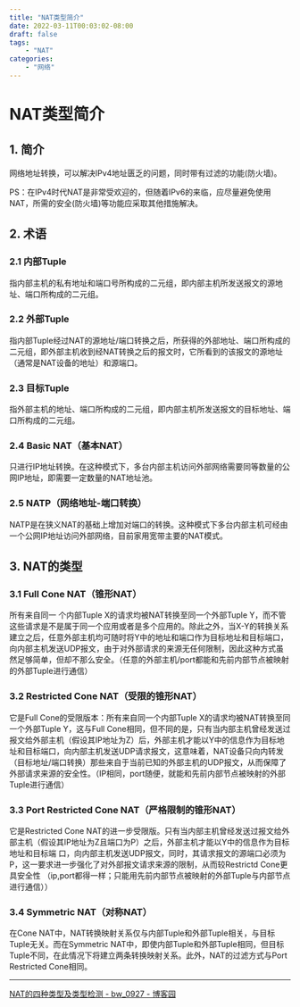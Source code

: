 ```yaml
---
title: "NAT类型简介"
date: 2022-03-11T00:03:02-08:00
draft: false
tags:
    - "NAT"
categories: 
    - "网络"
---
```


# NAT类型简介

## 1. 简介

网络地址转换，可以解决IPv4地址匮乏的问题，同时带有过滤的功能(防火墙)。

PS：在IPv4时代NAT是非常受欢迎的，但随着IPv6的来临，应尽量避免使用NAT，所需的安全(防火墙)等功能应采取其他措施解决。

## 2. 术语

### 2.1 内部Tuple

指内部主机的私有地址和端口号所构成的二元组，即内部主机所发送报文的源地址、端口所构成的二元组。

### 2.2 外部Tuple

指内部Tuple经过NAT的源地址/端口转换之后，所获得的外部地址、端口所构成的二元组，即外部主机收到经NAT转换之后的报文时，它所看到的该报文的源地址（通常是NAT设备的地址）和源端口。

### 2.3 目标Tuple

指外部主机的地址、端口所构成的二元组，即内部主机所发送报文的目标地址、端口所构成的二元组。

### 2.4 Basic NAT（基本NAT）

只进行IP地址转换。在这种模式下，多台内部主机访问外部网络需要同等数量的公网IP地址，即需要一定数量的NAT地址池。

### 2.5 NATP（网络地址-端口转换）

NATP是在狭义NAT的基础上增加对端口的转换。这种模式下多台内部主机可经由一个公网IP地址访问外部网络，目前家用宽带主要的NAT模式。

## 3. NAT的类型

### 3.1 Full Cone NAT（锥形NAT）

所有来自同一 个内部Tuple X的请求均被NAT转换至同一个外部Tuple Y，而不管这些请求是不是属于同一个应用或者是多个应用的。除此之外，当X-Y的转换关系建立之后，任意外部主机均可随时将Y中的地址和端口作为目标地址和目标端口，向内部主机发送UDP报文，由于对外部请求的来源无任何限制，因此这种方式虽然足够简单，但却不那么安全。（任意的外部主机/port都能和先前内部节点被映射的外部Tuple进行通信）

### 3.2 Restricted Cone NAT（受限的锥形NAT）

它是Full Cone的受限版本：所有来自同一个内部Tuple X的请求均被NAT转换至同一个外部Tuple Y，这与Full Cone相同，但不同的是，只有当内部主机曾经发送过报文给外部主机（假设其IP地址为Z）后，外部主机才能以Y中的信息作为目标地址和目标端口，向内部主机发送UDP请求报文，这意味着，NAT设备只向内转发（目标地址/端口转换）那些来自于当前已知的外部主机的UDP报文，从而保障了外部请求来源的安全性。（IP相同，port随便，就能和先前内部节点被映射的外部Tuple进行通信）

### 3.3 Port Restricted Cone NAT（严格限制的锥形NAT）

它是Restricted Cone NAT的进一步受限版。只有当内部主机曾经发送过报文给外部主机（假设其IP地址为Z且端口为P）之后，外部主机才能以Y中的信息作为目标地址和目标端 口，向内部主机发送UDP报文，同时，其请求报文的源端口必须为P，这一要求进一步强化了对外部报文请求来源的限制，从而较Restrictd Cone更具安全性 （ip,port都得一样；只能用先前内部节点被映射的外部Tuple与内部节点进行通信））

### 3.4 Symmetric NAT（对称NAT）

在Cone NAT中，NAT转换映射关系仅与内部Tuple和外部Tuple相关，与目标Tuple无关。而在Symmetric NAT中，即使内部Tuple和外部Tuple相同，但目标Tuple不同，在此情况下将建立两条转换映射关系。此外，NAT的过滤方式与Port Restricted Cone相同。

---

[NAT的四种类型及类型检测 - bw_0927 - 博客园](https://www.cnblogs.com/my_life/articles/1908552.html)

